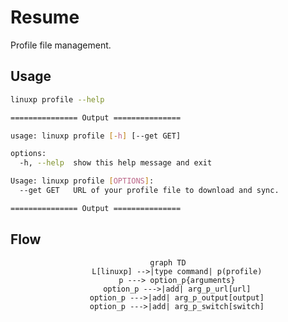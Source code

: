 # Resume

Profile file management.

## Usage

```bash
linuxp profile --help

=============== Output ===============

usage: linuxp profile [-h] [--get GET]

options:
  -h, --help  show this help message and exit

Usage: linuxp profile [OPTIONS]:
  --get GET   URL of your profile file to download and sync.

=============== Output ===============
```

## Flow

<center>

``` mermaid
graph TD
    L[linuxp] -->|type command| p(profile)
    p ---> option_p{arguments}
    option_p --->|add| arg_p_url[url]
    option_p --->|add| arg_p_output[output]
    option_p --->|add| arg_p_switch[switch]
```

</center>